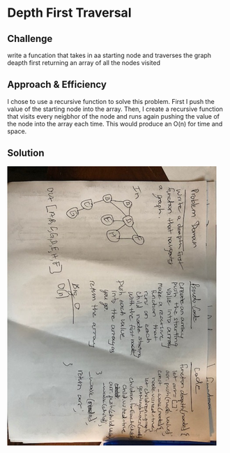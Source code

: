 # Depth First Traversal

## Challenge
write a funcation that takes in aa starting node and traverses the graph deapth first returning an array of all the nodes visited

## Approach & Efficiency
I chose to use a recursive function to solve this problem. First I push the value of the starting node into the array. Then, I create a recursive function that visits every neigbhor of the node and runs again pushing the value of the node into the array each time. This would produce an O(n) for time and space.

## Solution
![](./assets/depth-first.jpg)
